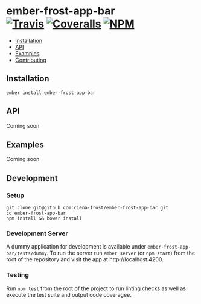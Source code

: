 [ci-img]: https://travis-ci.org/ciena-frost/ember-frost-app-bar.svg "Build Status"
[ci-url]: https://travis-ci.org/ciena-frost/ember-frost-app-bar

[cov-img]: https://coveralls.io/repos/github/ciena-frost/ember-frost-app-bar/badge.svg?branch=master "Code Coverage"
[cov-url]: https://coveralls.io/github/ciena-frost/ember-frost-app-bar

[npm-img]: https://img.shields.io/npm/v/ember-frost-app-bar.svg "NPM Version"
[npm-url]: https://www.npmjs.com/package/ember-frost-app-bar

# ember-frost-app-bar <br /> [![Travis][ci-img]][ci-url] [![Coveralls][cov-img]][cov-url] [![NPM][npm-img]][npm-url]


 * [Installation](#Installation)
 * [API](#API)
 * [Examples](#Examples)
 * [Contributing](#Contributing)

## Installation
```
ember install ember-frost-app-bar
```
## API
Coming soon

## Examples
Coming soon

## Development
### Setup
```
git clone git@github.com:ciena-frost/ember-frost-app-bar.git
cd ember-frost-app-bar
npm install && bower install
```

### Development Server
A dummy application for development is available under `ember-frost-app-bar/tests/dummy`.
To run the server run `ember server` (or `npm start`) from the root of the repository and
visit the app at http://localhost:4200.

### Testing
Run `npm test` from the root of the project to run linting checks as well as execute the test suite
and output code coveragee.
